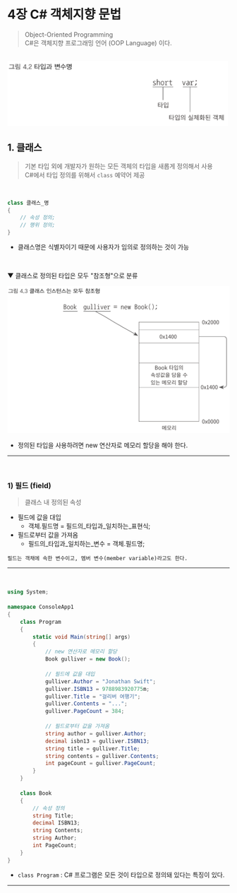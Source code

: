 # 4장 C# 객체지향 문법
> Object-Oriented Programming    
> C#은 객체지향 프로그래밍 언어 (OOP Language) 이다.
<br>

<img src="./Images/4_2.png" width="500"/>

## 1. 클래스
> 기본 타입 외에 개발자가 원하는 모든 객체의 타입을 새롭게 정의해서 사용    
> C#에서 타입 정의를 위해서 `class` 예약어 제공
<br>

````csharp
class 클래스_명
{
    // 속성 정의;
    // 행위 정의;
}
````
- 클래스명은 식별자이기 때문에 사용자가 임의로 정의하는 것이 가능
<br>

▼ 클래스로 정의된 타입은 모두 "참조형"으로 분류

<img src="./Images/4_3.png" width="600"/>

- 정의된 타입을 사용하려면 new 연산자로 메모리 할당을 해야 한다.

****
<br>

### 1) 필드 (field)
> 클래스 내 정의된 속성

- 필드에 값을 대입
    - 객체.필드명 = 필드의_타입과_일치하는_표현식;
- 필드로부터 값을 가져옴
    - 필드의_타입과_일치하는_변수 = 객체.필드명;

````
필드는 객채에 속한 변수이고, 멤버 변수(member variable)라고도 한다.
````

****
<br>

```csharp
using System;

namespace ConsoleApp1
{
    class Program
    {
        static void Main(string[] args)
        {
            // new 연산자로 메모리 할당
            Book gulliver = new Book();

            // 필드에 값을 대입
            gulliver.Author = "Jonathan Swift";
            gulliver.ISBN13 = 9788983920775m;
            gulliver.Title = "걸리버 여행기";
            gulliver.Contents = "...";
            gulliver.PageCount = 384;

            // 필드로부터 값을 가져옴
            string author = gulliver.Author;
            decimal isbn13 = gulliver.ISBN13;
            string title = gulliver.Title;
            string contents = gulliver.Contents;
            int pageCount = gulliver.PageCount;
        }
    }

    class Book
    {
        // 속성 정의
        string Title;
        decimal ISBN13;
        string Contents;
        string Author;
        int PageCount;
    }
}
```
- `class Program` : C# 프로그램은 모든 것이 타입으로 정의돼 있다는 특징이 있다.

****
<br>
